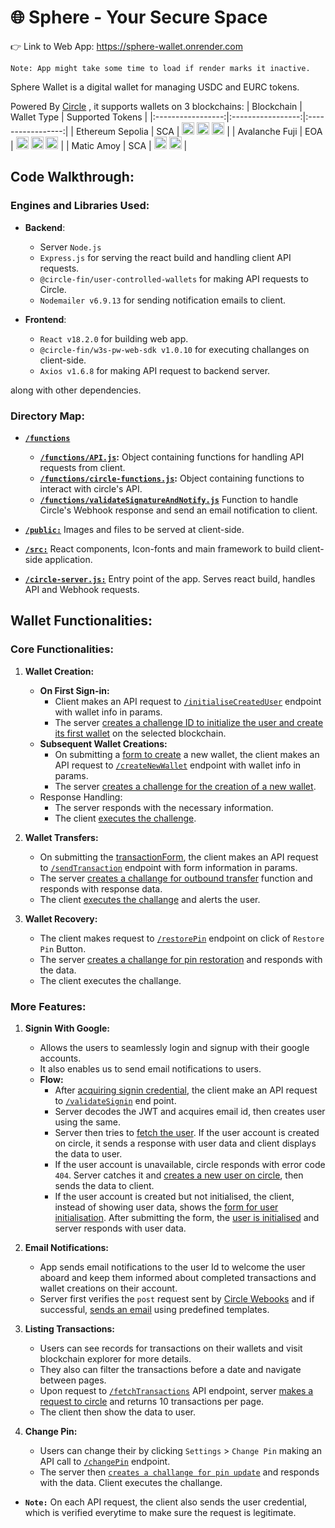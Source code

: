 
# 🌐 Sphere - Your Secure Space

👉 Link to Web App: https://sphere-wallet.onrender.com

`Note: App might take some time to load if render marks it inactive.`

Sphere Wallet is a digital wallet for managing USDC and EURC  tokens.

Powered By <a href="https://www.circle.com/en/">Circle</a> , it supports wallets on 3 blockchains:
| Blockchain | Wallet Type | Supported Tokens |
|:-----------------:|:-----------------:|:-----------------:|
|  Ethereum Sepolia    | SCA    | <img src="https://sphere-wallet.onrender.com/ethereum.svg" alt="ETH" height="20"> <img src="https://sphere-wallet.onrender.com/usdc.svg" alt="EURC" height="20"> <img src="https://sphere-wallet.onrender.com/eurc.svg" alt="USDC" height="20">    |
|  Avalanche Fuji  | EOA    | <img src="https://sphere-wallet.onrender.com/avalanche.svg" alt="AVAX" height="20"> <img src="https://sphere-wallet.onrender.com/usdc.svg" alt="EURC" height="20"> <img src="https://sphere-wallet.onrender.com/eurc.svg" alt="USDC" height="20">    |
|    Matic Amoy  | SCA    | <img src="https://sphere-wallet.onrender.com/matic.svg" alt="MATIC" height="20"> <img src="https://sphere-wallet.onrender.com/usdc.svg" alt="EURC" height="20">    |


## Code Walkthrough:
### Engines and Libraries Used:

* **Backend**:
    * Server `Node.js`
    * `Express.js` for serving the react build and handling client API requests.
    * `@circle-fin/user-controlled-wallets` for making API requests to Circle.
    * `Nodemailer v6.9.13` for sending notification emails to client.

* **Frontend**:
    * `React v18.2.0` for building web app.
    * `@circle-fin/w3s-pw-web-sdk v1.0.10` for executing challanges on client-side.
    * `Axios v1.6.8` for making API request to backend server.

along with other dependencies.

### Directory Map:
* **[`/functions`](/functions)**
    * **[`/functions/API.js`](/functions/API.js):** Object containing functions for handling API requests from client.
    * **[`/functions/circle-functions.js`](/functions/circle-functions.js):** Object containing functions to interact with circle's API.
    * **[`/functions/validateSignatureAndNotify.js`](/functions/validateSignatureAndNotify.js)** Function to handle Circle's Webhook response and send an email notification to client.

* **[`/public:`](/public)** Images and files to be served at client-side.
* **[`/src:`](/src)** React components, Icon-fonts and main framework to build client-side application.
* **[`/circle-server.js:`](/circle-server.js)** Entry point of the app. Serves react build, handles API and Webhook requests.


## Wallet Functionalities:
### Core Functionalities:

1. **Wallet Creation:** 
<a id="userInitialisation"></a>
    * **On First Sign-in:**
        - Client makes an API request to [`/initialiseCreatedUser`](/functions/API.js#L24-L36) endpoint with wallet info in params.
        - The server [creates a challenge ID to initialize the user and create its first wallet](/functions/circle-functions.js#L19-L33) on the selected blockchain.
    * **Subsequent Wallet Creations:**
        - On submitting a [form to create](/src/components/WalletForm.jsx) a new wallet, the client makes an API request to [`/createNewWallet`](/functions/API.js#L112-L123) endpoint with wallet info in params.
        - The server [creates a challenge for the creation of a new wallet](/functions/circle-functions.js#L42-L54).
    * Response Handling:
        - The server responds with the necessary information.
        - The client [executes the challenge](/src/App.jsx#L69-L104).

2. **Wallet Transfers:**

    - On submitting the [transactionForm](/src/components/Main.jsx#L82-L125), the client makes an API request to [`/sendTransaction`](/functions/API.js#L133-L143) endpoint with form information in params.
    - The server [creates a challange for outbound transfer](/functions/circle-functions.js#L78-L95) function and responds with response data.
    - The client [executes the challange](/src/App.jsx#L69-L104) and alerts the user.

3. **Wallet Recovery:**
    - The client makes request to [`/restorePin`](/functions/API.js#L102-L111) endpoint on click of `Restore Pin` Button.
    - The server [creates a challange for pin restoration](/functions/circle-functions.js#L118-L125) and responds with the data.
    - The client executes the challange.

### More Features:
1. **Signin With Google:**
    * Allows the users to seamlessly login and signup with their google accounts. 
    * It also enables us to send email notifications to users.
    * **Flow:**
        - After [acquiring signin credential](/src/App.jsx#L27-L42), the client make an API request to [`/validateSignin`](/functions/API.js#L3-L23) end point.
        - Server decodes the JWT and acquires email id, then creates user using the same.
        - Server then tries to [fetch the user](/functions/circle-functions.js#L6-L11). If the user account is created on circle, it sends a response with user data and client displays the data to user.
        - If the user account is unavailable, circle responds with error code `404`. Server catches it and [creates a new user on circle](/functions/circle-functions.js#L12-L17), then sends the data to client.
        - If the user account is created but not initialised, the client, instead of showing user data, shows the [form for user initialisation](/src/components/initialiseWalletAndPin.jsx). After submitting the form, the [user is initialised](/#userInitialisation) and server responds with user data.

2. **Email Notifications:**
    * App sends email notifications to the user Id to welcome the user aboard and keep them informed about completed transactions and wallet creations on their account.
    * Server first verifies the `post` request sent by [Circle Webooks](https://console.circle.com/webhooks) and if successful, [sends an email](/functions/validateSignatureAndNotify.js) using predefined templates.

3. **Listing Transactions:**
    * Users can see records for transactions on their wallets and visit blockchain explorer for more details.
    * They also can filter the transactions before a date and navigate between pages.
    * Upon request to [`/fetchTransactions`](/functions/API.js#L58-L91) API endpoint, server [makes a request to circle](/functions/circle-functions.js#L97-L107) and returns 10 transactions per page.
    * The client then show the data to user.

4. **Change Pin:**
    * Users can change their by clicking `Settings` > `Change Pin` making an API call to [`/changePin`](/functions/API.js#L92-L101) endpoint.
    * The server then [`creates a challange for pin update`](/functions/API.js#L109-L116) and responds with the data. Client executes the challange.

* **`Note:`** On each API request, the client also sends the user credential, which is verified everytime to make sure the request is legitimate.